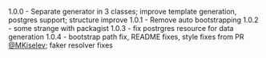 1.0.0 - Separate generator in 3 classes; improve template generation, postgres support; structure improve
1.0.1 - Remove auto bootstrapping
1.0.2 - some strange with packagist
1.0.3 - fix postrgres resource for data generation
1.0.4 - bootstrap path fix, README fixes, style fixes from PR [@MKiselev](https://github.com/MKiselev); faker resolver fixes